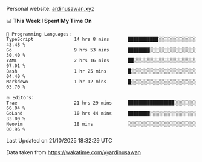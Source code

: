 Personal website: [ardinusawan.xyz](https://ardinusawan.xyz)

<!--START_SECTION:waka-->
📊 **This Week I Spent My Time On** 

```text
💬 Programming Languages: 
TypeScript               14 hrs 8 mins       ███████████░░░░░░░░░░░░░░   43.48 % 
Go                       9 hrs 53 mins       ████████░░░░░░░░░░░░░░░░░   30.40 % 
YAML                     2 hrs 16 mins       ██░░░░░░░░░░░░░░░░░░░░░░░   07.01 % 
Bash                     1 hr 25 mins        █░░░░░░░░░░░░░░░░░░░░░░░░   04.40 % 
Markdown                 1 hr 12 mins        █░░░░░░░░░░░░░░░░░░░░░░░░   03.70 % 

🔥 Editors: 
Trae                     21 hrs 29 mins      █████████████████░░░░░░░░   66.04 % 
GoLand                   10 hrs 44 mins      ████████░░░░░░░░░░░░░░░░░   33.00 % 
Neovim                   18 mins             ░░░░░░░░░░░░░░░░░░░░░░░░░   00.96 % 
```


 Last Updated on 21/10/2025 18:32:29 UTC
<!--END_SECTION:waka-->
Data taken from https://wakatime.com/@ardinusawan
